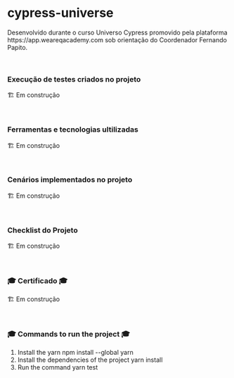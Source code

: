 <h1>cypress-universe</h1>
<p>Desenvolvido durante o curso Universo Cypress promovido pela plataforma https://app.weareqacademy.com sob orientação do Coordenador Fernando Papito.</p>

<br><h3>Execução de testes criados no projeto</h3>
🏗️ Em construção

<br><h3>Ferramentas e tecnologias ultilizadas</h3>
🏗️ Em construção

<br><h3>Cenários implementados no projeto</h3>
🏗️ Em construção

<br><h3>Checklist do Projeto</h3>
🏗️ Em construção

<br><h3>🎓 Certificado 🎓</h3>
🏗️ Em construção

<br><h3>🎓 Commands to run the project 🎓</h3>
1. Install the yarn
    npm install --global yarn
2. Install the dependencies of the project
    yarn install
3. Run the command
    yarn test